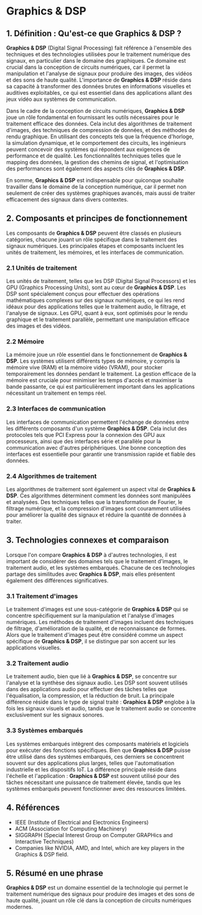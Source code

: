 # Graphics & DSP

## 1. Définition : Qu'est-ce que **Graphics & DSP** ?
**Graphics & DSP** (Digital Signal Processing) fait référence à l'ensemble des techniques et des technologies utilisées pour le traitement numérique des signaux, en particulier dans le domaine des graphiques. Ce domaine est crucial dans la conception de circuits numériques, car il permet la manipulation et l'analyse de signaux pour produire des images, des vidéos et des sons de haute qualité. L'importance de **Graphics & DSP** réside dans sa capacité à transformer des données brutes en informations visuelles et auditives exploitables, ce qui est essentiel dans des applications allant des jeux vidéo aux systèmes de communication.

Dans le cadre de la conception de circuits numériques, **Graphics & DSP** joue un rôle fondamental en fournissant les outils nécessaires pour le traitement efficace des données. Cela inclut des algorithmes de traitement d'images, des techniques de compression de données, et des méthodes de rendu graphique. En utilisant des concepts tels que la fréquence d'horloge, la simulation dynamique, et le comportement des circuits, les ingénieurs peuvent concevoir des systèmes qui répondent aux exigences de performance et de qualité. Les fonctionnalités techniques telles que le mapping des données, la gestion des chemins de signal, et l'optimisation des performances sont également des aspects clés de **Graphics & DSP**.

En somme, **Graphics & DSP** est indispensable pour quiconque souhaite travailler dans le domaine de la conception numérique, car il permet non seulement de créer des systèmes graphiques avancés, mais aussi de traiter efficacement des signaux dans divers contextes.

## 2. Composants et principes de fonctionnement
Les composants de **Graphics & DSP** peuvent être classés en plusieurs catégories, chacune jouant un rôle spécifique dans le traitement des signaux numériques. Les principales étapes et composants incluent les unités de traitement, les mémoires, et les interfaces de communication.

### 2.1 Unités de traitement
Les unités de traitement, telles que les DSP (Digital Signal Processors) et les GPU (Graphics Processing Units), sont au cœur de **Graphics & DSP**. Les DSP sont spécialement conçus pour effectuer des opérations mathématiques complexes sur des signaux numériques, ce qui les rend idéaux pour des applications telles que le traitement audio, le filtrage, et l'analyse de signaux. Les GPU, quant à eux, sont optimisés pour le rendu graphique et le traitement parallèle, permettant une manipulation efficace des images et des vidéos.

### 2.2 Mémoire
La mémoire joue un rôle essentiel dans le fonctionnement de **Graphics & DSP**. Les systèmes utilisent différents types de mémoire, y compris la mémoire vive (RAM) et la mémoire vidéo (VRAM), pour stocker temporairement les données pendant le traitement. La gestion efficace de la mémoire est cruciale pour minimiser les temps d'accès et maximiser la bande passante, ce qui est particulièrement important dans les applications nécessitant un traitement en temps réel.

### 2.3 Interfaces de communication
Les interfaces de communication permettent l'échange de données entre les différents composants d'un système **Graphics & DSP**. Cela inclut des protocoles tels que PCI Express pour la connexion des GPU aux processeurs, ainsi que des interfaces série et parallèle pour la communication avec d'autres périphériques. Une bonne conception des interfaces est essentielle pour garantir une transmission rapide et fiable des données.

### 2.4 Algorithmes de traitement
Les algorithmes de traitement sont également un aspect vital de **Graphics & DSP**. Ces algorithmes déterminent comment les données sont manipulées et analysées. Des techniques telles que la transformation de Fourier, le filtrage numérique, et la compression d'images sont couramment utilisées pour améliorer la qualité des signaux et réduire la quantité de données à traiter.

## 3. Technologies connexes et comparaison
Lorsque l'on compare **Graphics & DSP** à d'autres technologies, il est important de considérer des domaines tels que le traitement d'images, le traitement audio, et les systèmes embarqués. Chacune de ces technologies partage des similitudes avec **Graphics & DSP**, mais elles présentent également des différences significatives.

### 3.1 Traitement d'images
Le traitement d'images est une sous-catégorie de **Graphics & DSP** qui se concentre spécifiquement sur la manipulation et l'analyse d'images numériques. Les méthodes de traitement d'images incluent des techniques de filtrage, d'amélioration de la qualité, et de reconnaissance de formes. Alors que le traitement d'images peut être considéré comme un aspect spécifique de **Graphics & DSP**, il se distingue par son accent sur les applications visuelles.

### 3.2 Traitement audio
Le traitement audio, bien que lié à **Graphics & DSP**, se concentre sur l'analyse et la synthèse des signaux audio. Les DSP sont souvent utilisés dans des applications audio pour effectuer des tâches telles que l'équalisation, la compression, et la réduction de bruit. La principale différence réside dans le type de signal traité : **Graphics & DSP** englobe à la fois les signaux visuels et audio, tandis que le traitement audio se concentre exclusivement sur les signaux sonores.

### 3.3 Systèmes embarqués
Les systèmes embarqués intègrent des composants matériels et logiciels pour exécuter des fonctions spécifiques. Bien que **Graphics & DSP** puisse être utilisé dans des systèmes embarqués, ces derniers se concentrent souvent sur des applications plus larges, telles que l'automatisation industrielle et les dispositifs IoT. La différence principale réside dans l'échelle et l'application : **Graphics & DSP** est souvent utilisé pour des tâches nécessitant une puissance de traitement élevée, tandis que les systèmes embarqués peuvent fonctionner avec des ressources limitées.

## 4. Références
- IEEE (Institute of Electrical and Electronics Engineers)
- ACM (Association for Computing Machinery)
- SIGGRAPH (Special Interest Group on Computer GRAPHics and Interactive Techniques)
- Companies like NVIDIA, AMD, and Intel, which are key players in the Graphics & DSP field.

## 5. Résumé en une phrase
**Graphics & DSP** est un domaine essentiel de la technologie qui permet le traitement numérique des signaux pour produire des images et des sons de haute qualité, jouant un rôle clé dans la conception de circuits numériques modernes.